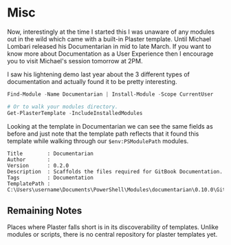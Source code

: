# Misc

Now, interestingly at the time I started this I was unaware of any modules out in the wild which came with a built-in Plaster template.  Until Michael Lombari released his Documentarian in mid to late March.  If you want to know more about Documentation as a User Experience then I encourage you to visit Michael's session tomorrow at 2PM.

I saw his lightening demo last year about the 3 different types of documentation and actually found it to be pretty interesting.

```powershell
Find-Module -Name Documentarian | Install-Module -Scope CurrentUser

# Or to walk your modules directory.
Get-PlasterTemplate -IncludeInstalledModules
```

Looking at the template in Documentarian we can see the same fields as before and just note that the template path reflects that it found this template while walking through our `$env:PSModulePath` modules.

```text
Title        : Documentarian
Author       :
Version      : 0.2.0
Description  : Scaffolds the files required for GitBook Documentation.
Tags         : Documentation
TemplatePath : C:\Users\username\Documents\PowerShell\Modules\documentarian\0.10.0\GitBook
```

## Remaining Notes

Places where Plaster falls short is in its discoverability of templates.  Unlike modules or scripts, there is no central repository for plaster templates yet.